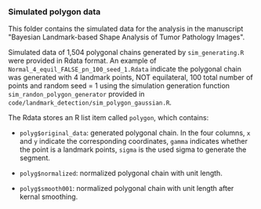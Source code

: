 ### Simulated polygon data

This folder contains the simulated data for the analysis in the manuscript "Bayesian Landmark-based Shape Analysis of Tumor Pathology Images".

Simulated data of 1,504 polygonal chains generated by `sim_generating.R` were provided in Rdata format. An example of `Normal_4_equil_FALSE_pn_100_seed_1.Rdata` indicate the polygonal chain was generated with 4 landmark points, NOT equilateral, 100 total number of points and random seed = 1 using the simulation generation function `sim_randon_polygon_generator` provided in `code/landmark_detection/sim_polygon_gaussian.R`.

The Rdata  stores an R list item called `polygon`, which contains:

* `polyg$original_data`: generated polygonal chain. In the four columns, `x` and `y` indicate the corresponding coordinates, `gamma` indicates whether the point is a landmark points, `sigma` is the used sigma to generate the segment.

* `polyg$normalized`: normalized polygonal chain with unit length.

* `polyg$smooth001`: normalized polygonal chain with unit length after kernal smoothing.